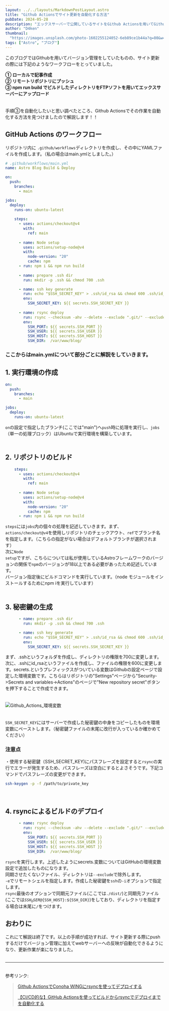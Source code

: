 ```yaml
---
layout: ../../layouts/MarkdownPostLayout.astro
title: "Github Actionsでサイト更新を自動化する方法"
pubDate: 2024-05-28
description: "エックスサーバーで公開しているサイトをGithub Actionsを用いてGithubに変更をプッシュするだけで更新する方法を解説します！！"
author: "D4ken"
thumbnail:
  "https://images.unsplash.com/photo-1602255124052-6eb89ce1b44a?q=80&w=1771&auto=format&fit=crop&ixlib=rb-4.0.3&ixid=M3wxMjA3fDB8MHxwaG90by1wYWdlfHx8fGVufDB8fHx8fA%3D%3D"
tags: ["Astro", "ブログ"]
---
```


このブログではGithubを用いてバージョン管理をしていたものの、サイト更新の際には下記のようなワークフローをとっていました。 
　

  **① ローカルで記事作成**  
  **➁ リモートリポジトリにプッシュ**  
  **③ npm run build でビルドしたディレクトリをFTPソフトを用いてエックスサーバーにアップロード**  
　

手順③を自動化したいと思い調べたところ、Github Actionsでその作業を自動化する方法を見つけましたので解説します！！


## GitHub Actions のワークフロー
リポジトリ内に <code>.github/workflows</code>ディレクトリを作成し、その中にYAMLファイルを作成します。（私の場合はmain.ymlとしました。）  

``` yaml
# .github/workflows/main.yml
name: Astro Blog Build & Deploy

on:
  push:
    branches:
      - main

jobs:
  deploy:
    runs-on: ubuntu-latest
    
    steps:
      - uses: actions/checkout@v4
        with:
          ref: main
          
      - name: Node setup
        uses: actions/setup-node@v4
        with:
          node-version: "20"
          cache: npm
      - run: npm i && npm run build
      
      - name: prepare .ssh dir
        run: mkdir -p .ssh && chmod 700 .ssh

      - name: ssh key generate
        run: echo "$SSH_SECRET_KEY" > .ssh/id_rsa && chmod 600 .ssh/id_rsa
        env:
          SSH_SECRET_KEY: ${{ secrets.SSH_SECRET_KEY }}
          
      - name: rsync deploy
        run: rsync --checksum -ahv --delete --exclude ".git/" --exclude ".ssh/" -e "ssh -i .ssh/id_rsa -o StrictHostKeyChecking=no -o UserKnownHostsFile=/dev/null -p ${SSH_PORT}" ./dist/ ${SSH_USER}@${SSH_HOST}:${SSH_DIR}
        env:
          SSH_PORT: ${{ secrets.SSH_PORT }}
          SSH_USER: ${{ secrets.SSH_USER }}
          SSH_HOST: ${{ secrets.SSH_HOST }}
          SSH_DIR:  /var/www/blog/

```
### ここからはmain.ymlについて部分ごとに解説をしていきます。
## 1. 実行環境の作成
```yaml
on:
  push:
    branches:
      - main

jobs:
  deploy:
    runs-on: ubuntu-latest
```
<code>on</code>の設定で指定したブランチ(ここでは"main")へ<code>push</code>時に処理を実行し、<code>jobs</code>（単一の処理ブロック）はUbuntuで実行環境を構築しています。  
　
## 2. リポジトリのビルド
```yaml
    steps:
      - uses: actions/checkout@v4
        with:
          ref: main
          
      - name: Node setup
        uses: actions/setup-node@v4
        with:
          node-version: "20"
          cache: npm
      - run: npm i && npm run build
```
<code>steps</code>には<code>jobs</code>内の個々の処理を記述していきます。まず、<code>actions/checkout@v4</code>を使用しリポジトリのチェックアウト、<code>ref</code>でブランチ名を指定します。（こちらの指定がない場合はデフォルトブランチが選択されます）  
次に<code>Node setup</code>ですが、こちらについては私が使用しているAstroフレームワークのバージョンの関係で<code>npm</code>のバージョンが18以上である必要があったため記述しています。  
バージョン指定後にビルドコマンドを実行しています。（node モジュールをインストールするためにnpm iを実行しています）  
　
## 3. 秘密鍵の生成
```yaml
      - name: prepare .ssh dir
        run: mkdir -p .ssh && chmod 700 .ssh

      - name: ssh key generate
        run: echo "$SSH_SECRET_KEY" > .ssh/id_rsa && chmod 600 .ssh/id_rsa
        env:
          SSH_SECRET_KEY: ${{ secrets.SSH_SECRET_KEY }}
```
まず、.sshというフォルダを作成し、ディレクトリの権限を700に変更します。次に、.sshにid_rsaというファイルを作成し、ファイルの権限を600に変更します。secrets.というプレフィックスがついている変数はGithubの設定ページで設定した環境変数です。こちらはリポジトリの"Settings"ページから"Security->Secrets and variables->Actions"のページで"New repository secret"ボタンを押下することで作成できます。  
　

![Github_Actions_環境変数](/entries/20240528/GitHub_Actions_secret_setting.png)  
　

<code>SSH_SECRET_KEY</code>にはサーバーで作成した秘密鍵の中身をコピーしたものを環境変数にペーストします。（秘密鍵ファイルの末尾に改行が入っているか確かめてください）
### 注意点
・使用する秘密鍵（SSH_SECRET_KEY)にパスフレーズを設定すると<code>rsync</code>の実行でエラーが発生するため、パスフレーズは空白にするとよさそうです。下記コマンドでパスフレーズの変更ができます。
``` bash
ssh-keygen -p -f /path/to/private_key
```
　
## 4. rsyncによるビルドのデプロイ
```yaml
      - name: rsync deploy
        run: rsync --checksum -ahv --delete --exclude ".git/" --exclude ".ssh/" -e "ssh -i .ssh/id_rsa -o StrictHostKeyChecking=no -o UserKnownHostsFile=/dev/null -p ${SSH_PORT}" ./dist/ ${SSH_USER}@${SSH_HOST}:${SSH_DIR}
        env:
          SSH_PORT: ${{ secrets.SSH_PORT }}
          SSH_USER: ${{ secrets.SSH_USER }}
          SSH_HOST: ${{ secrets.SSH_HOST }}
          SSH_DIR:  /var/www/blog/
```
<code>rsync</code>を実行します。上述したようにsecrets.変数についてはGitHubの環境変数設定で追加したものになります。  
同期させたくないファイル、ディレクトリは<code>--exclude</code>で除外します。  
<code>-e</code>でリモートシェルを指定します。作成した秘密鍵を<code>ssh</code>の<code>-i</code>オプションで指定します。  
<code>rsync</code>最後のオプションで同期元ファイル(ここでは<code>./dist/</code>)と同期先ファイル(ここでは<code>${SSH_USER}@${SSH_HOST}:${SSH_DIR}</code>)をしており、ディレクトリを指定する場合は末尾に<code>/</code>をつけます。

## おわりに
これにて解説は終了です。以上の手順が成功すれば、サイト更新する際にpushするだけでバージョン管理に加えてwebサーバーへの反映が自動化できるようになり、更新作業が楽になりました。  
<br>
___
<br>
参考リンク:

>[Github ActionsでConoha WINGにrsyncを使ってデプロイする](https://1000notes.jp/blog/2021/conoha-rsync/) 
> 
>[【CI/CD的な】GitHub Actionsを使ってビルドからrsyncでデプロイまでを自動化する](https://puyobyee18.hatenablog.com/entry/2020/07/18/005950)
